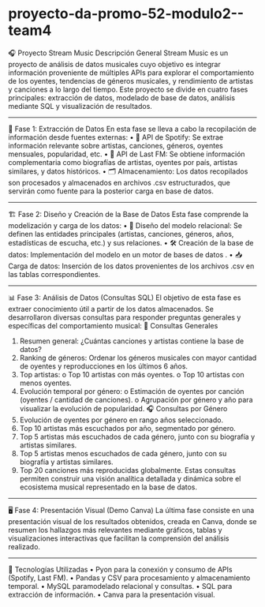 # proyecto-da-promo-52-modulo2--team4

🎧 Proyecto Stream Music 
Descripción General
Stream Music es un proyecto de análisis de datos musicales cuyo objetivo es integrar información proveniente de múltiples APIs para explorar el comportamiento de los oyentes, tendencias de géneros musicales, y rendimiento de artistas y canciones a lo largo del tiempo. 
Este proyecto se divide en cuatro fases principales: extracción de datos, modelado de base de datos, análisis mediante SQL y visualización de resultados.
________________________________________
🧩 Fase 1: Extracción de Datos
En esta fase se lleva a cabo la recopilación de información desde fuentes externas:
•	🔗 API de Spotify: Se extrae información relevante sobre artistas, canciones, géneros, oyentes mensuales, popularidad, etc.
•	🔗 API de Last FM: Se obtiene información complementaria como biografías de artistas, oyentes por país, artistas similares, y datos históricos.
•	🗂️ Almacenamiento: Los datos recopilados son procesados y almacenados en archivos .csv estructurados, que servirán como fuente para la posterior carga en base de datos.
________________________________________
🏗️ Fase 2: Diseño y Creación de la Base de Datos
Esta fase comprende la modelización y carga de los datos:
•	📐 Diseño del modelo relacional: Se definen las entidades principales (artistas, canciones, géneros, años, estadísticas de escucha, etc.) y sus relaciones.
•	🛠️ Creación de la base de datos: Implementación del modelo en un motor de bases de datos .
•	📥 Carga de datos: Inserción de los datos provenientes de los archivos .csv en las tablas correspondientes.
________________________________________

📊 Fase 3: Análisis de Datos (Consultas SQL)
El objetivo de esta fase es extraer conocimiento útil a partir de los datos almacenados. Se desarrollaron diversas consultas para responder preguntas generales y específicas del comportamiento musical:
🎼 Consultas Generales
1.	Resumen general: ¿Cuántas canciones y artistas contiene la base de datos?
2.	Ranking de géneros: Ordenar los géneros musicales con mayor cantidad de oyentes y reproducciones en los últimos 6 años.
3.	Top artistas:
o	Top 10 artistas con más oyentes.
o	Top 10 artistas con menos oyentes.
4.	Evolución temporal por género:
o	Estimación de oyentes por canción (oyentes / cantidad de canciones).
o	Agrupación por género y año para visualizar la evolución de popularidad.
🎧 Consultas por Género
1.	Evolución de oyentes por género en rango años seleccionado.
2.	Top 10 artistas más escuchados por año, segmentado por género.
3.	Top 5 artistas más escuchados de cada género, junto con su biografía y artistas similares.
4.	Top 5 artistas menos escuchados de cada género, junto con su biografía y artistas similares.
5.	Top 20 canciones más reproducidas globalmente.
Estas consultas permiten construir una visión analítica detallada y dinámica sobre el ecosistema musical representado en la base de datos.
________________________________________
🖥️ Fase 4: Presentación Visual (Demo Canva)
La última fase consiste en una presentación visual de los resultados obtenidos, creada en Canva, donde se resumen los hallazgos más relevantes mediante gráficos, tablas y visualizaciones interactivas que facilitan la comprensión del análisis realizado.
________________________________________
🚀 Tecnologías Utilizadas
•	Pyon para la conexión y consumo de APIs (Spotify, Last FM).
•	Pandas y CSV para procesamiento y almacenamiento temporal.
•	MySQL paramodelado relacional y consultas.
•	SQL para extracción de información.
•	Canva para la presentación visual.

